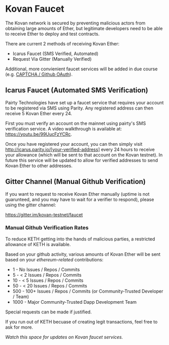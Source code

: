 # Kovan Faucet

The Kovan network is secured by preventing malicious actors from obtaining large amounts of Ether, but legitimate developers need to be able to receive Ether to deploy and test contracts.

There are current 2 methods of receiving Kovan Ether:

* Icarus Faucet (SMS Verified, Automated)
* Request Via Gitter (Manually Verified)

Additional, more convienient faucet services will be added in due course (e.g. [CAPTCHA / Github OAuth](https://github.com/kovan-testnet/KIPs/issues/2)).

## Icarus Faucet (Automated SMS Verification)

Pairty Technologies have set up a faucet service that requires your account to be registered via SMS using Parity. Any registered address can then receive 5 Kovan Ether every 24.

First you must verify an account on the mainnet using pairty's SMS verification service. A video walkthrough is available at: https://youtu.be/99UucFzYCRc.

Once you have registered your account, you can then simply visit http://icarus.parity.io/[your-verified-address] every 24 hours to receive your allowance (which will be sent to that account on the Kovan testnet). In future this service will be updated to allow for verified addresses to send Kovan Ether to other addresses.

## Gitter Channel (Manual Github Verification)

If you want to request to receive Kovan Ether manually (uptime is not guarunteed, and you may have to wait for a verifier to respond), please using the gitter channel:

https://gitter.im/kovan-testnet/faucet

### Manual Github Verification Rates

To reduce KETH getting into the hands of malicious parties, a restricted allowance of KETH is available.

Based on your github activity, various amounts of Kovan Ether will be sent based on your *ethereum-related* contributions:

* 1 - No Issues / Repos / Commits
* 5 - < 2 Issues / Repos / Commits 
* 10 - < 5 Issues / Repos / Commits
* 50 - < 20 Issues / Repos / Commits
* 500 - 100+ Issues / Repos / Commits (or Community-Trusted Developer / Team)
* 1000 - Major Community-Trusted Dapp Development Team

Special requests can be made if justified.

If you run out of KETH becuase of creating legit transactions, feel free to ask for more.

*Watch this space for updates on Kovan faucet services.*
